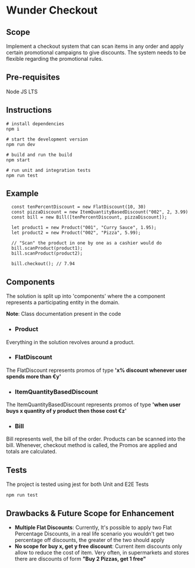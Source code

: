 # Wunder Checkout

## Scope
Implement a checkout system that can scan items in any order and apply certain promotional
campaigns to give discounts. The system needs to be flexible regarding the promotional rules.


## Pre-requisites
Node JS LTS

## Instructions
```
# install dependencies
npm i
```

```
# start the development version
npm run dev
```

```
# build and run the build
npm start
```

```
# run unit and integration tests
npm run test
```

## Example
```
  const tenPercentDiscount = new FlatDiscount(10, 30)
  const pizzaDiscount = new ItemQuantityBasedDiscount("002", 2, 3.99)
  const bill = new Bill([tenPercentDiscount, pizzaDiscount]);
  
  let product1 = new Product("001", "Curry Sauce", 1.95);
  let product2 = new Product("002", "Pizza", 5.99);

  // "Scan" the product in one by one as a cashier would do
  bill.scanProduct(product1);
  bill.scanProduct(product2);

  bill.checkout(); // 7.94
```


## Components
The solution is split up into 'components' where the a component represents a participating entity in the domain.

**Note**: Class documentation present in the code

- ### Product
Everything in the solution revolves around a product.

- ### FlatDiscount
The FlatDiscount represents promos of type **'x% discount whenever user spends more than €y'**

- ### ItemQuantityBasedDiscount
The ItemQuantityBasedDiscount represents promos of type **'when user buys x quantity of y product then those cost €z'**

- ### Bill
Bill represents well, the bill of the order. Products can be scanned into the bill. Whenever, checkout method is called, the Promos are applied and totals are calculated.

## Tests
The project is tested using jest for both Unit and E2E Tests

```
npm run test
```

## Drawbacks & Future Scope for Enhancement
- **Multiple Flat Discounts**: Currently, It's possible to apply two Flat Percentage Discounts, in a real life scenario you wouldn't get two percentage off discounts, the greater of the two should apply
- **No scope for buy x, get y free discount**: Current item discounts only allow to reduce the cost of item. Very often, in supermarkets and stores there are discounts of form **"Buy 2 Pizzas, get 1 free"**
